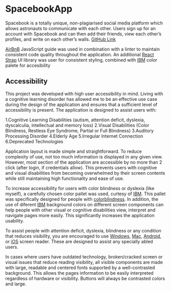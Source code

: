 # SpacebookApp

Spacebook is a totally unique, non-plagiarised social media platform which allows astronauts to
communicate with each other. Users sign up for an account with Spacebook and can then add their
friends, view each other’s profiles, and write on each other’s walls.
[GitHub Link](https://github.com/kcerbulis/SpacebookApp)

[AirBnB](https://github.com/airbnb/javascript) JavaScript guide was used in combination with a linter
to maintain consistent code quality throughout the application. An additional [React Strap](https://reactstrap.github.io/)
UI library was user for consistent styling, combined with [IBM](https://www.ibm.com/design/language/color/) color palete for accesibility


## Accessibility

This project was developed with high user accessibility in mind. Living with a cognitive learning disorder has allowed me
to be an effective use case during the design of the application and ensures that a sufficient level of accessibility is present.
The application is designed to assist users with:

1.Cognitive Learning Disabilities (autism, attention deficit, dyslexia, dyscalculia, intellectual and memory loss)
2.Visual Disabilities (Color Blindness, Restless Eye Syndrome, Partial or Full Blindness)
3.Auditory Processing Disorder
4.Elderly Age
5.Irregular Internet Connection
6.Deprecated Technologies

Application layout is made simple and straightforward. To reduce complexity of use, not too much information is displayed in any given view. However,
most section of the application are accessible by no more than 2 click (after login, if credentials allow). This prevents users with cognitive and
visual disabilities from becoming overwhelmed by their screen contents while still maintaining high functionality and ease of use.

To increase accessibility for users with color blindness or dyslexia (like myself), a carefully chosen color pallet was used,
curtesy of [IBM](https://www.ibm.com/design/language/color/). This pallet was specifically designed for people with [colorblindness](https://davidmathlogic.com/colorblind/#%23648FFF-%23785EF0-%23DC267F-%23FE6100-%23FFB000).
In addition, the use of diferent [IBM](https://www.ibm.com/design/language/color/) background colors on different screen components can help people with other visual or cognitive disabilities view, interpret and navigate pages more easily.
This significantly increases the application usability.

To assist people with attention deficit, dyslexia, blindness or any condition that reduces visibility, you are encouraged to use [Windows](https://support.microsoft.com/en-us/windows/complete-guide-to-narrator-e4397a0d-ef4f-b386-d8ae-c172f109bdb1),
[Mac](https://www.disability.illinois.edu/academic-support/assistive-technology/mac-os-x-voiceover#:~:text=Mac%20OS%20X%20Snow%20Leopard,new%20web%20page%20support%20options.), [Android](https://support.google.com/accessibility/android/answer/6283677?hl=en-GB), or [iOS](https://support.apple.com/en-gb/guide/iphone/iph3e2e415f/ios) screen reader.
These are designed to assist any specially abled users.

In cases where users have outdated technology, broken/cracked screen or visual issues that reduce reading visibility, all visible components are made
with large, readable and centered fonts supported by a well-contrasted background. This allows the pages information to be easily interpreted regardless of
hardware or visibility. Buttons will always be contrasted colors and large.
